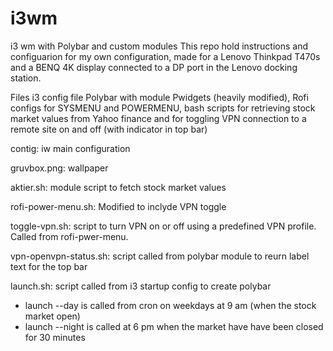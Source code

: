 # i3wm
i3 wm with Polybar and custom modules
This repo hold instructions and configuarion for my own configuration, made for a Lenovo Thinkpad T470s and a BENQ 4K display connected to a DP port in the Lenovo docking station.

Files
i3 config file
Polybar with module Pwidgets (heavily modified), Rofi configs for SYSMENU and POWERMENU, bash scripts for retrieving stock market values from Yahoo finance and for toggling VPN connection to a remote site on and off (with indicator in top bar)

contig: iw main configuration

gruvbox.png: wallpaper

aktier.sh: module script to fetch stock market values

rofi-power-menu.sh: Modified to inclyde VPN toggle

toggle-vpn.sh: script to turn VPN on or off using a predefined VPN profile. Called from rofi-pwer-menu.

vpn-openvpn-status.sh: script called from polybar module to reurn label text for the top bar

launch.sh: script called from i3 startup config to create polybar 
- launch --day is called from cron on weekdays at 9 am (when the stock market open)
- launch --night is called at 6 pm when the market have have been closed for 30 minutes









